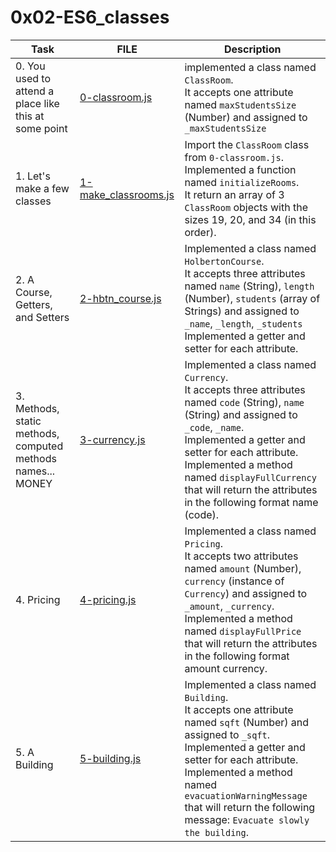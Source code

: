 # 0x02-ES6_classes

| Task                                                        | FILE                                           | Description                                                                                                                                                                                                                                                                                                                   |
| ----------------------------------------------------------- | ---------------------------------------------- | ----------------------------------------------------------------------------------------------------------------------------------------------------------------------------------------------------------------------------------------------------------------------------------------------------------------------------- |
| 0. You used to attend a place like this at some point       | [0-classroom.js](./0-classroom.js)             | implemented a class named `ClassRoom`.<br>It accepts one attribute named `maxStudentsSize` (Number) and assigned to `_maxStudentsSize`                                                                                                                                                                                        |
| 1. Let's make a few classes                                 | [1-make_classrooms.js](./1-make_classrooms.js) | Import the `ClassRoom` class from `0-classroom.js`.<br>Implemented a function named `initializeRooms`.<br>It return an array of 3 `ClassRoom` objects with the sizes 19, 20, and 34 (in this order).                                                                                                                          |
| 2. A Course, Getters, and Setters                           | [2-hbtn_course.js](./2-hbtn_course.js)         | Implemented a class named `HolbertonCourse`.<br>It accepts three attributes named `name` (String), `length` (Number), `students` (array of Strings) and assigned to `_name`, `_length`, `_students`<br>Implemented a getter and setter for each attribute.                                                                    |
| 3. Methods, static methods, computed methods names... MONEY | [3-currency.js](./3-currency.js)               | Implemented a class named `Currency`.<br>It accepts three attributes named `code` (String), `name` (String) and assigned to `_code`, `_name`.<br>Implemented a getter and setter for each attribute.<br>Implemented a method named `displayFullCurrency` that will return the attributes in the following format name (code). |
| 4. Pricing                                                  | [4-pricing.js](./4-pricing.js)                 | Implemented a class named `Pricing`.<br>It accepts two attributes named `amount` (Number), `currency` (instance of `Currency`) and assigned to `_amount`, `_currency`.<br>Implemented a method named `displayFullPrice` that will return the attributes in the following format amount currency.                              |
| 5. A Building                                               | [5-building.js](./5-building.js)               | Implemented a class named `Building`.<br>It accepts one attribute named `sqft` (Number) and assigned to `_sqft`.<br>Implemented a getter and setter for each attribute.<br>Implemented a method named `evacuationWarningMessage` that will return the following message: `Evacuate slowly the building`.                      |

